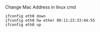 Change Mac Address in linux cmd

    ifconfig eth0 down
    ifconfig eth0 hw ether 00:11:22:33:44:55
    ifconfig eth0 up
